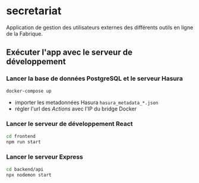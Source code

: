 # secretariat

Application de gestion des utilisateurs externes des différents outils en ligne de la Fabrique.

## Exécuter l'app avec le serveur de développement

### Lancer la base de données PostgreSQL et le serveur Hasura

```sh
docker-compose up
```

- importer les metadonnées Hasura `hasura_metadata_*.json`
- régler l'url des *Actions* avec l'IP du bridge Docker

### Lancer le serveur de développement React

```sh
cd frontend
npm run start
```

### Lancer le serveur Express

```sh
cd backend/api
npx nodemon start
```